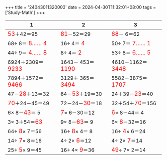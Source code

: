 +++ 
title = '24043011320003' 
date = 2024-04-30T11:32:01+08:00 
tags = ['Study-Math'] 
+++ 

1 | 2 | 3 
-- | -- | -- 
<font color=red size=4>53</font>＋42＝95 | <font color=red size=4>81</font>－52＝29 | <font color=red size=4>68</font>－ 6＝62 
68÷ 8＝<font color=red size=4> 8…… 4</font> | 16÷ 4＝<font color=red size=4> 4</font> | 50÷ 7＝<font color=red size=4> 7…… 1</font> 
44÷ 9＝<font color=red size=4> 4…… 8</font> |  8÷ 4＝<font color=red size=4> 2</font> | 53÷ 8＝<font color=red size=4> 6…… 5</font> 
6924＋2309＝<font color=red size=4>9233</font> | 1643－ 453＝<font color=red size=4>1190</font> | 4610－1162＝<font color=red size=4>3448</font> 
7894＋1572＝<font color=red size=4>9466</font> | 3129＋ 365＝<font color=red size=4>3494</font> | 5582－3875＝<font color=red size=4>1707</font> 
47－<font color=red size=4>28</font>＋13＝32 | 64－<font color=red size=4>53</font>＋19＝30 | 24＋39－<font color=red size=4>23</font>＝40 
<font color=red size=4>70</font>＋24－45＝49 | 72－24－<font color=red size=4>30</font>＝18 | 32＋54＋<font color=red size=4>70</font>＝156 
 6× 8－<font color=red size=4>43</font>＝ 5 | <font color=red size=4> 7</font>× 6－30＝12 | <font color=red size=4> 6</font>× 8－44＝ 4 
 3× 3＋54＝<font color=red size=4>63</font> |  9× 8－<font color=red size=4>63</font>＝ 9 |  6×<font color=red size=4> 8</font>－32＝16 
64÷<font color=red size=4> 8</font>× 7＝56 | 16÷<font color=red size=4> 8</font>× 4＝ 8 | 16÷<font color=red size=4> 4</font>× 6＝24 
14÷<font color=red size=4> 7</font>× 8＝16 |  4÷ 2×<font color=red size=4> 6</font>＝12 |  4÷ 2×<font color=red size=4> 7</font>＝14 
25÷<font color=red size=4> 5</font>× 9＝45 | 16÷ 4×<font color=red size=4> 9</font>＝36 | <font color=red size=4>49</font>÷ 7× 2＝14 

